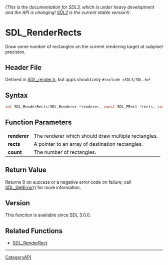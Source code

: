 ###### (This is the documentation for SDL3, which is under heavy development and the API is changing! [SDL2](https://wiki.libsdl.org/SDL2/) is the current stable version!)
# SDL_RenderRects

Draw some number of rectangles on the current rendering target at subpixel precision.

## Header File

Defined in [SDL_render.h](https://github.com/libsdl-org/SDL/blob/main/include/SDL3/SDL_render.h), but apps should _only_ `#include <SDL3/SDL.h>`!

## Syntax

```c
int SDL_RenderRects(SDL_Renderer *renderer, const SDL_FRect *rects, int count);

```

## Function Parameters

|                  |                                                     |
| ---------------- | --------------------------------------------------- |
| **renderer**     | The renderer which should draw multiple rectangles. |
| **rects**        | A pointer to an array of destination rectangles.    |
| **count**        | The number of rectangles.                           |

## Return Value

Returns 0 on success or a negative error code on failure; call
[SDL_GetError](SDL_GetError)() for more information.

## Version

This function is available since SDL 3.0.0.

## Related Functions

* [SDL_RenderRect](SDL_RenderRect)

----
[CategoryAPI](CategoryAPI)

